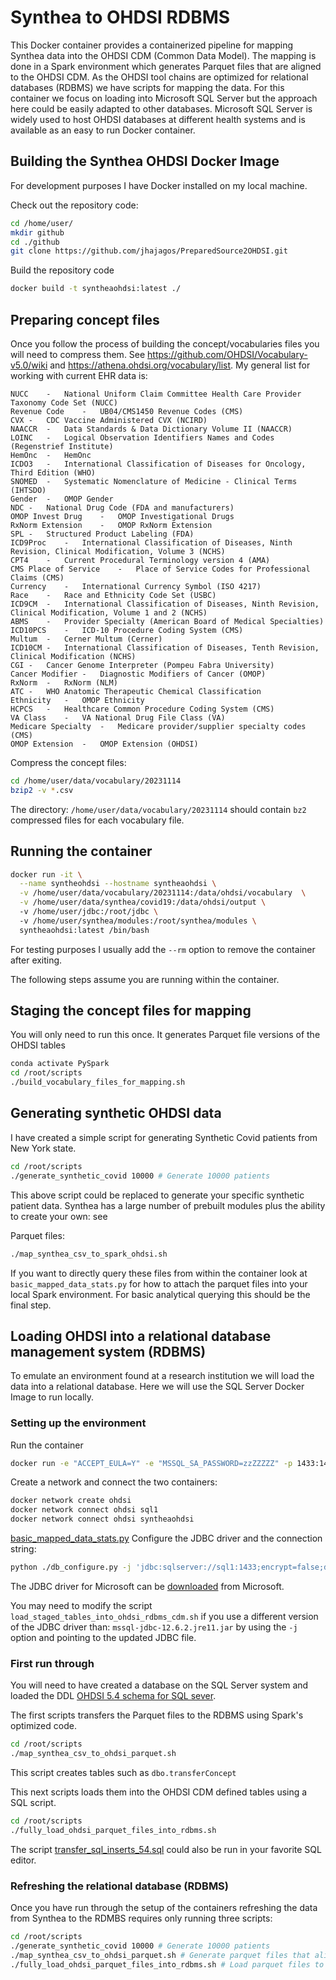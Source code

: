 # Synthea to OHDSI RDBMS

This Docker container provides a containerized pipeline for mapping Synthea data into the OHDSI CDM (Common Data Model). The mapping is
done in a Spark environment which generates Parquet files that are aligned to the OHDSI CDM. 
As the OHDSI tool chains are optimized for relational databases (RDBMS) we have scripts for mapping the data. For this container
we focus on loading into Microsoft SQL Server but the approach here could be easily adapted to other databases. 
Microsoft SQL Server is widely used to host OHDSI databases at different health systems and is available as an easy to run
Docker container.

## Building the Synthea OHDSI Docker Image

For development purposes I have Docker installed on my local machine. 

Check out the repository code:
```bash
cd /home/user/
mkdir github
cd ./github
git clone https://github.com/jhajagos/PreparedSource2OHDSI.git
```

Build the repository code
```bash
docker build -t syntheaohdsi:latest ./ 
```

## Preparing concept files
Once you follow the process of building the concept/vocabularies files you will need to compress them. See https://github.com/OHDSI/Vocabulary-v5.0/wiki
and https://athena.ohdsi.org/vocabulary/list. My general list for working with current EHR data is:

```
NUCC	-	National Uniform Claim Committee Health Care Provider Taxonomy Code Set (NUCC)
Revenue Code	-	UB04/CMS1450 Revenue Codes (CMS)
CVX	-	CDC Vaccine Administered CVX (NCIRD)
NAACCR	-	Data Standards & Data Dictionary Volume II (NAACCR)
LOINC	-	Logical Observation Identifiers Names and Codes (Regenstrief Institute)
HemOnc	-	HemOnc
ICDO3	-	International Classification of Diseases for Oncology, Third Edition (WHO)
SNOMED	-	Systematic Nomenclature of Medicine - Clinical Terms (IHTSDO)
Gender	-	OMOP Gender
NDC	-	National Drug Code (FDA and manufacturers)
OMOP Invest Drug	-	OMOP Investigational Drugs
RxNorm Extension	-	OMOP RxNorm Extension
SPL	-	Structured Product Labeling (FDA)
ICD9Proc	-	International Classification of Diseases, Ninth Revision, Clinical Modification, Volume 3 (NCHS)
CPT4	-	Current Procedural Terminology version 4 (AMA)
CMS Place of Service	-	Place of Service Codes for Professional Claims (CMS)
Currency	-	International Currency Symbol (ISO 4217)
Race	-	Race and Ethnicity Code Set (USBC)
ICD9CM	-	International Classification of Diseases, Ninth Revision, Clinical Modification, Volume 1 and 2 (NCHS)
ABMS	-	Provider Specialty (American Board of Medical Specialties)
ICD10PCS	-	ICD-10 Procedure Coding System (CMS)
Multum	-	Cerner Multum (Cerner)
ICD10CM	-	International Classification of Diseases, Tenth Revision, Clinical Modification (NCHS)
CGI	-	Cancer Genome Interpreter (Pompeu Fabra University)
Cancer Modifier	-	Diagnostic Modifiers of Cancer (OMOP)
RxNorm	-	RxNorm (NLM)
ATC	-	WHO Anatomic Therapeutic Chemical Classification
Ethnicity	-	OMOP Ethnicity
HCPCS	-	Healthcare Common Procedure Coding System (CMS)
VA Class	-	VA National Drug File Class (VA)
Medicare Specialty	-	Medicare provider/supplier specialty codes (CMS)
OMOP Extension	-	OMOP Extension (OHDSI)
```

Compress the concept files:
```bash
cd /home/user/data/vocabulary/20231114
bzip2 -v *.csv

```

The directory: `/home/user/data/vocabulary/20231114` should contain `bz2` compressed files for each 
vocabulary file.


## Running the container
```bash ""
docker run -it \
  --name syntheohdsi --hostname syntheaohdsi \
  -v /home/user/data/vocabulary/20231114:/data/ohdsi/vocabulary  \
  -v /home/user/data/synthea/covid19:/data/ohdsi/output \  
  -v /home/user/jdbc:/root/jdbc \ 
  -v /home/user/synthea/modules:/root/synthea/modules \
  syntheaohdsi:latest /bin/bash 
```

For testing purposes I usually add the `--rm` option to remove the container after exiting.

The following steps assume you are running within the container.


## Staging the concept files for mapping

You will only need to run this once. It generates Parquet file versions of the OHDSI tables

```bash
conda activate PySpark
cd /root/scripts
./build_vocabulary_files_for_mapping.sh
```

## Generating synthetic OHDSI data

I have created a simple script for generating Synthetic Covid patients from New York state.
```bash
cd /root/scripts 
./generate_synthetic_covid 10000 # Generate 10000 patients
```
This above script could be replaced to generate your specific synthetic patient data. Synthea has a large number
of prebuilt modules plus the ability to create your own: see

Parquet files:
```bash
./map_synthea_csv_to_spark_ohdsi.sh
```
If you want to directly query these files from within the container look at `basic_mapped_data_stats.py` for how to attach the
parquet files into your local Spark environment. For basic analytical querying this should be the final step.

## Loading OHDSI into a relational database management system (RDBMS)

To emulate an environment found at a research institution we will load the data into a relational database. Here we will
use the SQL Server Docker Image to run locally.

### Setting up the environment

Run the container
```bash
docker run -e "ACCEPT_EULA=Y" -e "MSSQL_SA_PASSWORD=zzZZZZZ" -p 1433:1433 --name sql1 --hostname sql1 -d mcr.microsoft.com/mssql/server:2022-latest
```

Create a network and connect the two containers:
```bash
docker network create ohdsi
docker network connect ohdsi sql1
docker network connect ohdsi syntheaohdsi
```
[basic_mapped_data_stats.py](basic_mapped_data_stats.py)
Configure the JDBC driver and the connection string:
```bash
python ./db_configure.py -j 'jdbc:sqlserver://sql1:1433;encrypt=false;database=synthea_ohdsi' -u sa -p zzZZZZZ
```
The JDBC driver for Microsoft can be [downloaded](https://learn.microsoft.com/en-us/sql/connect/jdbc/download-microsoft-jdbc-driver-for-sql-server?view=sql-server-ver16.) from Microsoft.
 
You may need to modify the script `load_staged_tables_into_ohdsi_rdbms_cdm.sh` if you use a different version of the JDBC driver than: `mssql-jdbc-12.6.2.jre11.jar` 
by using the `-j` option and pointing to the updated JDBC file.

### First run through

You will need to have created a database on the SQL Server system and loaded the DDL 
[OHDSI 5.4 schema for SQL sever](https://github.com/OHDSI/CommonDataModel/blob/main/ddl/5.4/sql_server/OMOPCDM_sql_server_5.4_ddl.sql).

The first scripts transfers the Parquet files to the RDBMS using Spark's optimized code. 
```bash
cd /root/scripts
./map_synthea_csv_to_ohdsi_parquet.sh
```
This script creates tables such as `dbo.transferConcept`

This next scripts loads them into the OHDSI CDM defined tables using a SQL script. 
```bash
cd /root/scripts
./fully_load_ohdsi_parquet_files_into_rdbms.sh
```
The script [transfer_sql_inserts_54.sql](..%2F..%2F..%2Fohdsi%2Futilities%2Fsqlserver%2Ftransfer_sql_inserts_54.sql)
could also be run in your favorite SQL editor.

### Refreshing the relational database (RDBMS)

Once you have run through the setup of the containers refreshing the data from Synthea to the RDMBS requires only 
running three scripts:
```bash
cd /root/scripts 
./generate_synthetic_covid 10000 # Generate 10000 patients
./map_synthea_csv_to_ohdsi_parquet.sh # Generate parquet files that align with the OHDSI CDM
./fully_load_ohdsi_parquet_files_into_rdbms.sh # Load parquet files to a RDBMS system (Microsoft SQL Server)
```